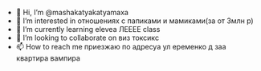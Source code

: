 - 👋 Hi, I’m @mashakatyakatyamaxa
- 👀 I’m interested in отношениях с папиками и мамиками(за от 3млн р)
- 🌱 I’m currently learning elevea ЛЕЕЕЕ class
- 💞️ I’m looking to collaborate on виз токсикс 
- 📫 How to reach me приезжаю по адресуа ул еременко д заа квартира вампира 

<!---
mashakatyakatyamaxa/mashakatyakatyamaxa is a ✨ special ✨ repository because its `README.md` (this file) appears on your GitHub profile.
You can click the Preview link to take a look at your changes.
--->
